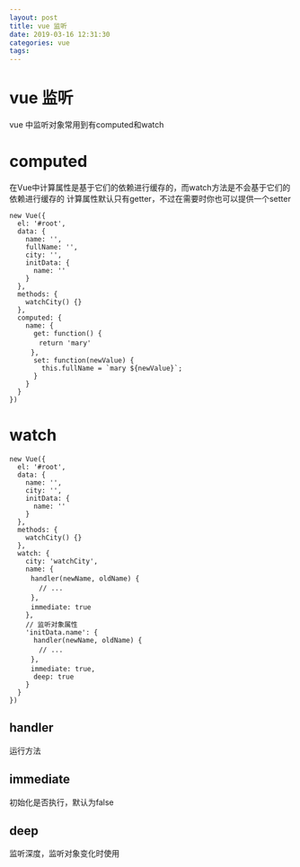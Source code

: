 ```yaml
---
layout: post
title: vue 监听
date: 2019-03-16 12:31:30
categories: vue
tags: 
---
```

# vue 监听
vue 中监听对象常用到有computed和watch

# computed
在Vue中计算属性是基于它们的依赖进行缓存的，而watch方法是不会基于它们的依赖进行缓存的
计算属性默认只有getter，不过在需要时你也可以提供一个setter
```
new Vue({
  el: '#root',
  data: {
    name: '',
    fullName: '',
    city: '',
    initData: {
      name: ''
    }
  },
  methods: {
    watchCity() {}
  },
  computed: {
    name: {
      get: function() {
    　　return 'mary'
  　　},
      set: function(newValue) {
        this.fullName = `mary ${newValue}`;
      }
    }
  } 
})
```

# watch
```
new Vue({
  el: '#root',
  data: {
    name: '',
    city: '',
    initData: {
      name: ''
    }
  },
  methods: {
    watchCity() {}
  },
  watch: {
    city: 'watchCity',
    name: {
  　　handler(newName, oldName) {
    　　// ...
  　　},
  　　immediate: true
    },
    // 监听对象属性
    'initData.name': {
      handler(newName, oldName) {
    　　// ...
  　　},
  　　immediate: true,
      deep: true
    }
  } 
})
```
## handler
运行方法
## immediate
初始化是否执行，默认为false
## deep
监听深度，监听对象变化时使用